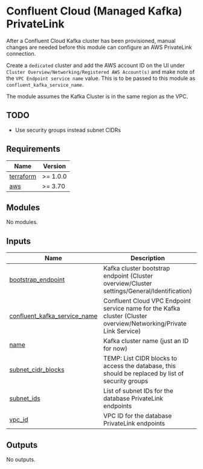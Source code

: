 <!--
To update docs, run:
  docker run --rm --volume "$(pwd):/terraform-docs" -u $(id -u) quay.io/terraform-docs/terraform-docs:0.16.0 /terraform-docs
-->
# Confluent Cloud (Managed Kafka) PrivateLink

After a Confluent Cloud Kafka cluster has been provisioned, manual changes are needed before this module can configure an AWS PrivateLink connection.

Create a `dedicated` cluster and add the AWS account ID on the UI under `Cluster Overview/Networking/Registered AWS Account(s)`
and make note of the `VPC Endpoint service name` value. This is to be passed to this module as `confluent_kafka_service_name`.

The module assumes the Kafka Cluster is in the same region as the VPC.

## TODO

- Use security groups instead subnet CIDRs

<!-- BEGIN_TF_DOCS -->
## Requirements

| Name | Version |
|------|---------|
| <a name="requirement_terraform"></a> [terraform](#requirement\_terraform) | >= 1.0.0 |
| <a name="requirement_aws"></a> [aws](#requirement\_aws) | >= 3.70 |

## Modules

No modules.

## Inputs

| Name | Description | Type | Default | Required |
|------|-------------|------|---------|:--------:|
| <a name="input_bootstrap_endpoint"></a> [bootstrap\_endpoint](#input\_bootstrap\_endpoint) | Kafka cluster bootstrap endpoint (Cluster overview/Cluster settings/General/Identification) | `string` | n/a | yes |
| <a name="input_confluent_kafka_service_name"></a> [confluent\_kafka\_service\_name](#input\_confluent\_kafka\_service\_name) | Confluent Cloud VPC Endpoint service name for the Kafka cluster (Cluster overview/Networking/Private Link Service) | `string` | n/a | yes |
| <a name="input_name"></a> [name](#input\_name) | Kafka cluster name (just an ID for now) | `string` | n/a | yes |
| <a name="input_subnet_cidr_blocks"></a> [subnet\_cidr\_blocks](#input\_subnet\_cidr\_blocks) | TEMP: List CIDR blocks to access the database, this should be replaced by list of security groups | `list(string)` | n/a | yes |
| <a name="input_subnet_ids"></a> [subnet\_ids](#input\_subnet\_ids) | List of subnet IDs for the database PrivateLink endpoints | `list(string)` | n/a | yes |
| <a name="input_vpc_id"></a> [vpc\_id](#input\_vpc\_id) | VPC ID for the database PrivateLink endpoints | `string` | n/a | yes |

## Outputs

No outputs.
<!-- END_TF_DOCS -->
